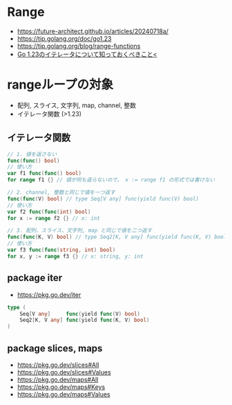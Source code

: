 # Range
- https://future-architect.github.io/articles/20240718a/
- https://tip.golang.org/doc/go1.23
- https://tip.golang.org/blog/range-functions
- [Go 1.23のイテレータについて知っておくべきこと<](https://zenn.dev/syumai/articles/cqud4gab5gv2qkig5vh0)
# rangeループの対象
- 配列, スライス, 文字列, map, channel, 整数
- イテレータ関数 (>1.23)
## イテレータ関数
```go
// 1. 値を返さない
func(func() bool)
// 使い方
var f1 func(func() bool)
for range f1 {} // 値が何も返らないので、 x := range f1 の形式では書けない

// 2. channel, 整数と同じで値を一つ返す
func(func(V) bool) // type Seq[V any] func(yield func(V) bool)
// 使い方
var f2 func(func(int) bool)
for x := range f2 {} // x: int

// 3. 配列、スライス、文字列, map と同じで値を二つ返す
func(func(K, V) bool) // type Seq2[K, V any] func(yield func(K, V) bool)
// 使い方
var f3 func(func(string, int) bool)
for x, y := range f3 {} // x: string, y: int
```
## package iter 
- https://pkg.go.dev/iter
``` go
type (
	Seq[V any]     func(yield func(V) bool)
	Seq2[K, V any] func(yield func(K, V) bool)
)
```
## package slices, maps
- https://pkg.go.dev/slices#All
- https://pkg.go.dev/slices#Values
- https://pkg.go.dev/maps#All
- https://pkg.go.dev/maps#Keys
- https://pkg.go.dev/maps#Values
